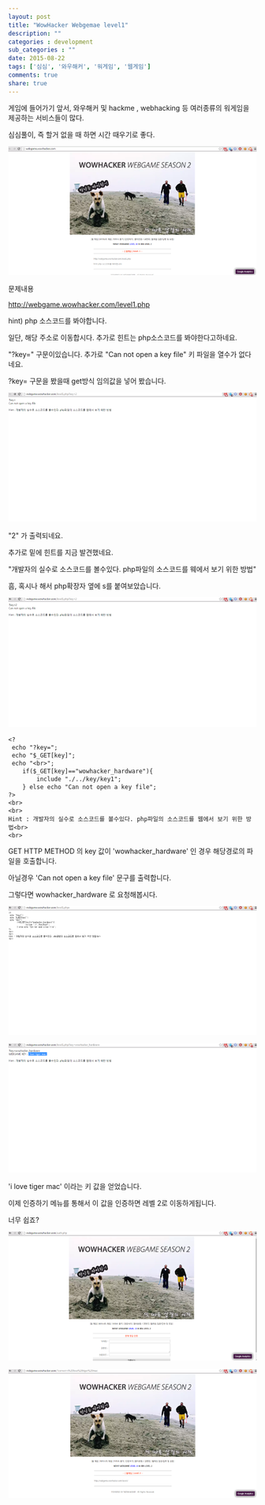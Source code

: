 ```yaml
---
layout: post
title: "WowHacker Webgemae level1"
description: ""
categories : development
sub_categories : ""
date: 2015-08-22
tags: ['심심', '와우해커', '워게임', '웹게임']
comments: true
share: true
---
```


게임에 들어가기 앞서, 와우해커 및 hackme , webhacking 등 여러종류의 워게임을 제공하는 서비스들이 많다.

심심풀이, 즉 할거 없을 때 하면 시간 때우기로 좋다.

 
  

![](/assets/images/posts/41/24545A4B55D8243A34CB98.PNG)

  

  

문제내용

  

  

http://webgame.wowhacker.com/level1.php

hint) php 소스코드를 봐야합니다.

  

일단, 해당 주소로 이동합시다. 추가로 힌트는 php소스코드를 봐야한다고하네요.

"?key=" 구문이있습니다. 추가로 "Can not open a key file" 키 파일을 열수가 없다네요.

?key= 구문을 봤을때 get방식 임의값을 넣어 봤습니다.

  

  

![](/assets/images/posts/41/2675014055D825C92D0626.PNG)

  

"2" 가 출력되네요.

추가로 밑에 힌트를 지금 발견했네요.

"개발자의 실수로 소스코드를 볼수있다. php파일의 소스코드를 웨에서 보기 위한 방법"

흠, 혹시나 해서 php확장자 옆에 s를 붙여보았습니다.

  

  

![](/assets/images/posts/41/266A654055D825CB33CC0F.PNG)

  

    <?
     echo "?key=";
     echo "$_GET[key]";
     echo "<br>";
    	if($_GET[key]=="wowhacker_hardware"){
    		include "./../key/key1";
    	} else echo "Can not open a key file";
    ?>
    <br>
    <br>
    Hint : 개발자의 실수로 소스코드를 볼수있다. php파일의 소스코드를 웹에서 보기 위한 방법<br>
    <br>

  

GET HTTP METHOD 의 key 값이 'wowhacker_hardware' 인 경우 해당경로의 파일을 호출합니다.

아닐경우 'Can not open a key file' 문구를 출력합니다.

  

그렇다면 wowhacker_hardware 로 요청해봅시다.

  

  

![](/assets/images/posts/41/2259604255D82584138B0E.PNG)

  

  

  

![](/assets/images/posts/41/2774243755D831B435E8B7.PNG)

  

  

'i love tiger mac' 이라는 키 값을 얻었습니다.

이제 인증하기 메뉴를 통해서 이 값을 인증하면 레벨 2로 이동하게됩니다.

너무 쉽죠?  

  

  

![](/assets/images/posts/41/251C5B4555D8317E123090.PNG)

  

![](/assets/images/posts/41/2634FF3755D831B1042280.PNG)

  

  

  

  

  

